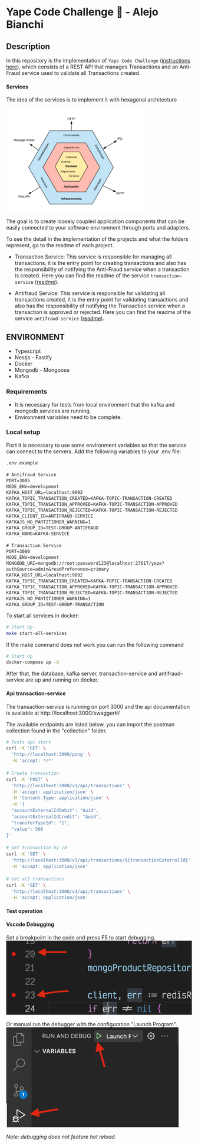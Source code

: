 # Yape Code Challenge :rocket: - Alejo Bianchi

## Description

In this repository is the implementation of `Yape Code Challenge` ([instructions here](./README-CHALLENGE.md)), which consists of a REST API that manages Transactions and an Anti-Fraud service used to validate all Transactions created.


#### Services

The idea of ​​the services is to implement it with hexagonal architecture

<img src="images/hexagonal.png" alt="Hexagonal" width="380">

The goal is to create loosely coupled application components that can be easily connected to your software environment through ports and adapters.

To see the detail in the implementation of the projects and what the folders represent, go to the readme of each project.

- Transaction Service: This service is responsible for managing all transactions, it is the entry point for creating transactions and also has the responsibility of notifying the Anti-Fraud service when a transaction is created. Here you can find the readme of the service `transaction-service` ([readme](./transaction-service/README.md)).

- Antifraud Service: This service is responsible for validating all transactions created, it is the entry point for validating transactions and also has the responsibility of notifying the Transaction service when a transaction is approved or rejected. Here you can find the readme of the service `antifraud-service` ([readme](./antifraud-service/README.md)).
## ENVIRONMENT

- Typescript
- Nestjs - Fastify
- Docker
- Mongodb - Mongoose
- Kafka

### Requirements

- It is necessary for tests from local environment that the kafka and mongodb services are running.
- Environment variables need to be complete.


### Local setup

Fisrt it is necessary to use some environment variables so that the service can connect to the servers. Add the following variables to your .env file:

```
.env.example

# Antifraud Service
PORT=3005
NODE_ENV=development
KAFKA_HOST_URL=localhost:9092
KAFKA_TOPIC_TRANSACTION_CREATED=KAFKA-TOPIC-TRANSACTION-CREATED
KAFKA_TOPIC_TRANSACTION_APPROVED=KAFKA-TOPIC-TRANSACTION-APPROVED
KAFKA_TOPIC_TRANSACTION_REJECTED=KAFKA-TOPIC-TRANSACTION-REJECTED
KAFKA_CLIENT_ID=ANTIFRAUD-SERVICE
KAFKAJS_NO_PARTITIONER_WARNING=1
KAFKA_GROUP_ID=TEST-GROUP-ANTIFRAUD
KAFKA_NAME=KAFKA-SERVICE

# Transaction Service
PORT=3000
NODE_ENV=development
MONGODB_URI=mongodb://root:password123@localhost:27017/yape?authSource=admin&readPreference=primary
KAFKA_HOST_URL=localhost:9092
KAFKA_TOPIC_TRANSACTION_CREATED=KAFKA-TOPIC-TRANSACTION-CREATED
KAFKA_TOPIC_TRANSACTION_APPROVED=KAFKA-TOPIC-TRANSACTION-APPROVED
KAFKA_TOPIC_TRANSACTION_REJECTED=KAFKA-TOPIC-TRANSACTION-REJECTED
KAFKAJS_NO_PARTITIONER_WARNING=1
KAFKA_GROUP_ID=TEST-GROUP-TRANSACTION
```


To start all services in docker: 

```sh
# Start Up
make start-all-services
```

If the make command does not work you can run the following command

```sh
# Start Up
docker-compose up -d
```

After that, the database, kafka server, transaction-service and antifraud-service are up and running on docker.

#### Api transaction-service

The transaction-service is running on port 3000 and the api documentation is available at http://localhost:3000/swagger#/

The available endpoints are listed below, you can import the postman collection found in the "collection" folder.

```sh
# Tests api start
curl -X 'GET' \
  'http://localhost:3000/ping' \
  -H 'accept: */*'

# Create transaction
curl -X 'POST' \
  'http://localhost:3000/v1/api/transactions' \
  -H 'accept: application/json' \
  -H 'Content-Type: application/json' \
  -d '{
  "accountExternalIdDebit": "Guid",
  "accountExternalIdCredit": "Guid",
  "transferTypeId": "1",
  "value": 500
}'

# Get transaction by id
curl -X 'GET' \
  'http://localhost:3000/v1/api/transactions/${transactionExternalId}' \
  -H 'accept: application/json'

# Get all transactions
curl -X 'GET' \
  'http://localhost:3000/v1/api/transactions' \
  -H 'accept: application/json'

```
#### Test operation



#### Vscode Debugging

Set a breakpoint in the code and press F5 to start debugging.
![Breakpoint](images/breakpoint-debug.png?raw=true "Breakpoint")

Or manual run the debugger with the configuration "Launch Program".
![Run](images/run-debug.png?raw=true "Run")

*Note: debugging does not feature hot reload.*

